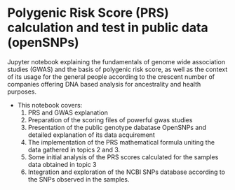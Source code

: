 # Polygenic Risk Score (PRS) calculation and test in public data (openSNPs)
Jupyter notebook explaining the fundamentals of genome wide association studies (GWAS) and the basis of polygenic risk score, as well as the context of its usage for the general people according to the crescent number of companies offering DNA based analysis for ancestrality and health purposes.

* This notebook covers:
   1. PRS and GWAS explanation
   2. Preparation of the scoring files of powerful gwas studies
   3. Presentation of the public genotype dabatase OpenSNPs and detailed explanation of its data acquirement
   4. The implementation of the PRS mathematical formula uniting the data gathered in topics 2 and 3.
   5. Some initial analysis of the PRS scores calculated for the samples data obtained in topic 3
   6. Integration and exploration of the NCBI SNPs database according to the SNPs observed in the samples.
